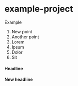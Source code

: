 example-project
===============

Example

1. New point
2. Another point
3. Lorem
4. Ipsum
5. Dolor
6. Sit

#### Headline

#### New headline
